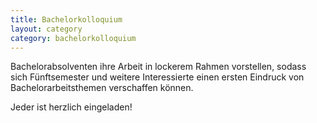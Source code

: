 ```yaml
---
title: Bachelorkolloquium
layout: category
category: bachelorkolloquium
---
```

Bachelorabsolventen ihre Arbeit in lockerem Rahmen vorstellen,
sodass sich Fünftsemester und weitere Interessierte einen ersten Eindruck
von Bachelorarbeitsthemen verschaffen können.

Jeder ist herzlich eingeladen!

